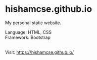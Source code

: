 # hishamcse.github.io
 
My personal static website.<br />

Language: HTML, CSS <br />
Framework: Bootstrap <br /><br />

Visit: https://hishamcse.github.io/


